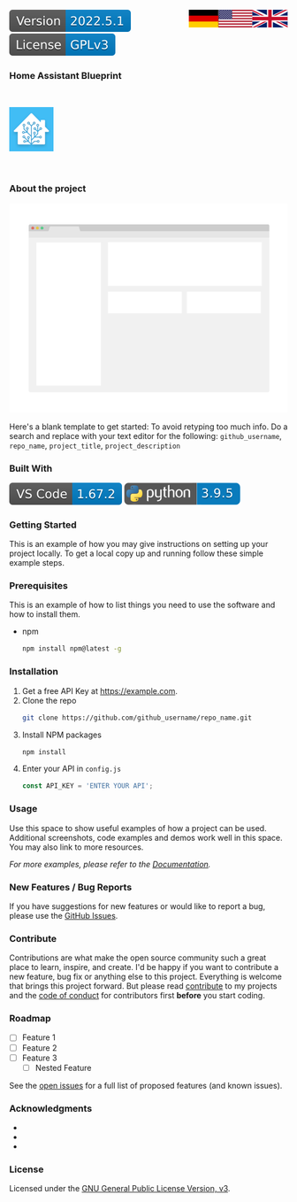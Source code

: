 <a href="ProjectReadMe.en.md"><img src="images/english.svg" valign="top" align="right"/></a>
<a href="ProjectReadMe.md"><img src="images/german.svg" valign="top" align="right"/></a>
[![Version][version-badge]][version-url]
[![License][license-badge]][my-license-url]
<!--
[![Bugs][bugs-badge]][bugs-url]
-->

### Home Assistant Blueprint
<br/>

[![Logo][logo]][project-url]

<br/>

### About the project

[![screenshot][screenshot]][example-url]

Here's a blank template to get started: To avoid retyping too much info. Do a search and replace with your text editor for the following: `github_username`, `repo_name`, `project_title`, `project_description`

### Built With

[![vscode][vscode]][vscode-url]
[![python][python]][python-url]

### Getting Started

This is an example of how you may give instructions on setting up your project locally.
To get a local copy up and running follow these simple example steps.

### Prerequisites

This is an example of how to list things you need to use the software and how to install them.
* npm
  ```sh
  npm install npm@latest -g
  ```

### Installation

1. Get a free API Key at <https://example.com>.
2. Clone the repo
   ```sh
   git clone https://github.com/github_username/repo_name.git
   ```
3. Install NPM packages
   ```sh
   npm install
   ```
4. Enter your API in `config.js`
   ```js
   const API_KEY = 'ENTER YOUR API';
   ```

### Usage

Use this space to show useful examples of how a project can be used. Additional screenshots, code examples and demos work well in this space. You may also link to more resources.

*For more examples, please refer to the [Documentation][example-url].*

### New Features / Bug Reports

If you have suggestions for new features or would like to report a bug, please use the [GitHub Issues][issues-url].

### Contribute

Contributions are what make the open source community such a great place to learn, inspire, and create. I'd be happy if you want to contribute a new feature, bug fix or anything else to this project. Everything is welcome that brings this project forward. But please read [contribute][contribute-url] to my projects and the [code of conduct][coc-url] for contributors first **before** you start coding.

### Roadmap

- [ ] Feature 1
- [ ] Feature 2
- [ ] Feature 3
    - [ ] Nested Feature

See the [open issues][issues-url] for a full list of proposed features (and known issues).

### Acknowledgments

* []()
* []()
* []()

### License

Licensed under the [GNU General Public License Version, v3][my-license-url].

[de]: ProjectReadMe.md
[en]: ProjectReadMe.en.md
[english]: images/english.svg
[german]: images/german.svg
[empty]: images/empty.svg

[logo]: images/hassio-icon.png
[project-url]: https://homeassistant.io
[screenshot]: images/screenshot.png
[example-url]: https://www.example.com

[license-badge]: images/license.svg
[my-license-url]: ../License.en.md
[orig-license-url]: License.gpl.en.md

[version-badge]: images/version.svg
[version-url]: https://github.com/nixe64/Home-Assistant-Blueprint/releases

[issues-url]: https://github.com/nixe64/Home-Assistant-Blueprint/issues
[bugs-badge]: https://img.shields.io/github/issues/nixe64/Home-Assistant-Blueprint/bug.svg?label=Fehlerberichte&color=informational
[bugs-url]: https://github.com/nixe64/Home-Assistant-Blueprint/issues?utf8=✓&q=is%3Aissue+is%3Aopen+label%3Abug

[contribute-url]: contributing/Contribute.en.md
[coc-url]: contributing/CodeOfConduct.en.md

[template-btn]: images/template-btn.svg

[python]: images/python-badge.svg
[python-url]: https://www.python.com/

[vscode]: images/vscode-badge.svg
[vscode-url]: https://code.visualstudio.com/